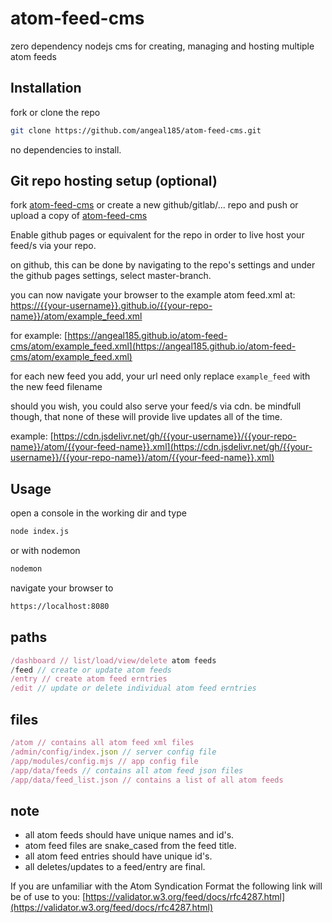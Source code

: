 # atom-feed-cms
zero dependency nodejs cms for creating, managing and hosting multiple atom feeds

## Installation

fork or clone the repo

```bash
git clone https://github.com/angeal185/atom-feed-cms.git
```
no dependencies to install.

## Git repo hosting setup (optional)

fork [atom-feed-cms](https://github.com/angeal185/atom-feed-cms) or create a new github/gitlab/... repo  and push or upload a copy of [atom-feed-cms](https://github.com/angeal185/atom-feed-cms)

Enable github pages or equivalent  for the repo in order to live host your feed/s via your repo.

on github, this can be done by navigating to the repo's settings and under the github pages settings, select master-branch.

you can now navigate your browser to the example atom feed.xml at:
[https://{{your-username}}.github.io/{{your-repo-name}}/atom/example_feed.xml](https://angeal185.github.io/atom-feed-cms/atom/example_feed.xml)

for example: [https://angeal185.github.io/atom-feed-cms/atom/example_feed.xml](https://angeal185.github.io/atom-feed-cms/atom/example_feed.xml)

for each new feed you add, your url need only replace `example_feed` with the new feed filename

should you wish, you could also serve your feed/s via cdn. be mindfull though, that none of these will provide live updates all of the time.

example:
[https://cdn.jsdelivr.net/gh/{{your-username}}/{{your-repo-name}}/atom/{{your-feed-name}}.xml](https://cdn.jsdelivr.net/gh/{{your-username}}/{{your-repo-name}}/atom/{{your-feed-name}}.xml)

## Usage

open a console in the working dir and type
```bash
node index.js
```
or with nodemon

```bash
nodemon
```
navigate your browser to

```bash
https://localhost:8080
```

## paths
```js
/dashboard // list/load/view/delete atom feeds
/feed // create or update atom feeds
/entry // create atom feed erntries
/edit // update or delete individual atom feed erntries
```

## files
```js
/atom // contains all atom feed xml files
/admin/config/index.json // server config file
/app/modules/config.mjs // app config file
/app/data/feeds // contains all atom feed json files
/app/data/feed_list.json // contains a list of all atom feeds
```
## note
* all atom feeds should have unique names and id's.
* atom feed files are snake_cased from the feed title.
* all atom feed entries should have unique id's.
* all deletes/updates to a feed/entry are final.


If you are unfamiliar with the  Atom Syndication Format the following link will be of use to you:
[https://validator.w3.org/feed/docs/rfc4287.html](https://validator.w3.org/feed/docs/rfc4287.html)
